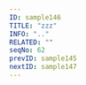 ```yaml
---
ID: sample146
TITLE: "zzz"
INFO: ".."
RELATED: ""
seqNo: 62
prevID: sample145
nextID: sample147
---
```

